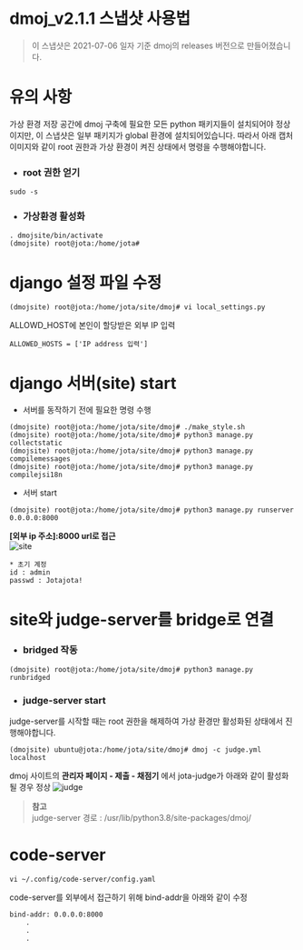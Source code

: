 dmoj_v2.1.1 스냅샷 사용법
=========================
>이 스냅샷은 2021-07-06 일자 기준 dmoj의 releases 버전으로 만들어졌습니다.

# 유의 사항
가상 환경 저장 공간에 dmoj 구축에 필요한 모든 python 패키지들이 설치되어야 정상이지만, 이 스냅샷은 일부 패키지가 global 환경에 설치되어있습니다. 따라서 아래 캡처 이미지와 같이 root 권한과 가상 환경이 켜진 상태에서 명령을 수행해야합니다.   

* ### root 권한 얻기
```sudo -s```
* ### 가상환경 활성화
``` 
. dmojsite/bin/activate
(dmojsite) root@jota:/home/jota#
```

# django 설정 파일 수정
```(dmojsite) root@jota:/home/jota/site/dmoj# vi local_settings.py```

ALLOWD_HOST에 본인이 할당받은 외부 IP 입력

``` ALLOWED_HOSTS = ['IP address 입력'] ```

# django 서버(site) start

* 서버를 동작하기 전에 필요한 명령 수행
```
(dmojsite) root@jota:/home/jota/site/dmoj# ./make_style.sh
(dmojsite) root@jota:/home/jota/site/dmoj# python3 manage.py collectstatic
(dmojsite) root@jota:/home/jota/site/dmoj# python3 manage.py compilemessages
(dmojsite) root@jota:/home/jota/site/dmoj# python3 manage.py compilejsi18n
```
* 서버 start
```
(dmojsite) root@jota:/home/jota/site/dmoj# python3 manage.py runserver 0.0.0.0:8000 
```

**[외부 ip 주소]:8000 url로 접근**   
![site](https://user-images.githubusercontent.com/42068110/124557855-f00eb380-de74-11eb-8b38-780df93f938b.PNG)

```
* 초기 계정   
id : admin   
passwd : Jotajota!
```
# site와 judge-server를 bridge로 연결

* ### bridged 작동   
```
(dmojsite) root@jota:/home/jota/site/dmoj# python3 manage.py runbridged
```
* ### judge-server start   
judge-server를 시작할 때는 root 권한을 해제하여 가상 환경만 활성화된 상태에서 진행해야합니다.
```
(dmojsite) ubuntu@jota:/home/jota/site/dmoj# dmoj -c judge.yml localhost
```

dmoj 사이트의 **관리자 페이지 - 제출 - 채점기** 에서 jota-judge가 아래와 같이 활성화 될 경우 정상
![judge](https://user-images.githubusercontent.com/42068110/124560838-36b1dd00-de78-11eb-8216-4b60c01f1708.PNG)


> **참고**    
> judge-server 경로 : /usr/lib/python3.8/site-packages/dmoj/

# code-server
```
vi ~/.config/code-server/config.yaml
```
code-server를 외부에서 접근하기 위해 bind-addr을 아래와 같이 수정
```
bind-addr: 0.0.0.0:8000
    .
    .
    .
```
